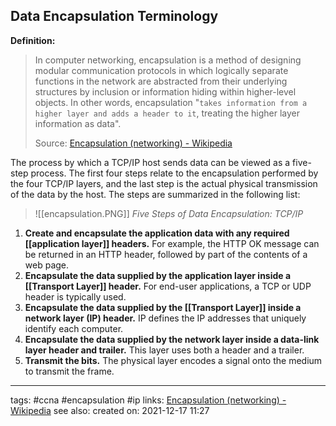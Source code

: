 ## Data Encapsulation Terminology

**Definition:**
>In computer networking, encapsulation is a method of designing modular communication protocols in which logically separate functions in the network are abstracted from their underlying structures by inclusion or information hiding within higher-level objects. In other words, encapsulation "`takes information from a higher layer and adds a header to it`, treating the higher layer information as data".
>
>Source: [Encapsulation (networking) - Wikipedia](https://en.wikipedia.org/wiki/Encapsulation_(networking))

The process by which a TCP/IP host sends data can be viewed as a five-step process. The first four steps relate to the encapsulation performed by the four TCP/IP layers, and the last step is the actual physical transmission of the data by the host. The steps are summarized in the following list:


>![[encapsulation.PNG]]
>*Five Steps of Data Encapsulation: TCP/IP*

1. __Create and encapsulate the application data with any required [[application layer]] headers.__ For example, the HTTP OK message can be returned in an HTTP header, followed by part of the contents of a web page.
2. __Encapsulate the data supplied by the application layer inside a [[Transport Layer]] header.__ For end-user applications, a TCP or UDP header is typically used.
3. __Encapsulate the data supplied by the [[Transport Layer]] inside a network layer (IP) header.__ IP defines the IP addresses that uniquely identify each computer.
4. __Encapsulate the data supplied by the network layer inside a data-link layer header and trailer.__ This layer uses both a header and a trailer.
5. __Transmit the bits.__ The physical layer encodes a signal onto the medium to transmit the frame.

---
tags: #ccna #encapsulation #ip 
links: [Encapsulation (networking) - Wikipedia](https://en.wikipedia.org/wiki/Encapsulation_(networking))
see also:
created on: 2021-12-17 11:27
